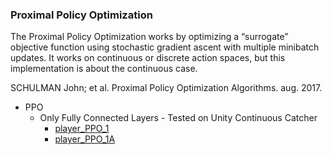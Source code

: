 ### Proximal Policy Optimization 

The Proximal Policy Optimization works by optimizing a “surrogate” objective function using stochastic gradient ascent with multiple minibatch updates. It works on continuous or discrete action spaces, but this implementation is about the continuous case.  

SCHULMAN John; et al. Proximal Policy Optimization Algorithms. aug. 2017.  

- PPO  
	- Only Fully Connected Layers - Tested on Unity Continuous Catcher
		- [player_PPO_1](../reinforcement/players/player_PPO_1.py)
		- [player_PPO_1A](../reinforcement/players/player_PPO_1A.py)
